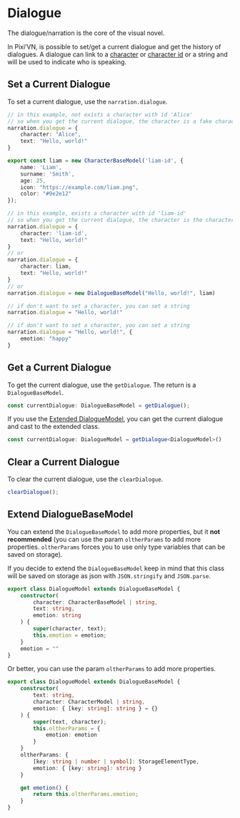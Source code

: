# Dialogue

The dialogue/narration is the core of the visual novel.

In Pixi’VN, is possible to set/get a current dialogue and get the history of dialogues.
A dialogue can link to a [character](/start/character#use-characters-in-the-game) or [character id](/start/character#use-characters-in-the-game) or a string and will be used to indicate who is speaking.

## Set a Current Dialogue

To set a current dialogue, use the `narration.dialogue`.

```typescript
// in this example, not exists a character with id 'Alice'
// so when you get the current dialogue, the character is a fake character with the name 'Alice'
narration.dialogue = {
    character: "Alice",
    text: "Hello, world!"
}
```

```typescript
export const liam = new CharacterBaseModel('liam-id', {
    name: 'Liam',
    surname: 'Smith',
    age: 25,
    icon: "https://example.com/liam.png",
    color: "#9e2e12"
});

// in this example, exists a character with id 'liam-id'
// so when you get the current dialogue, the character is the character with id 'liam-id'
narration.dialogue = {
    character: 'liam-id',
    text: "Hello, world!"
}
// or
narration.dialogue = {
    character: liam,
    text: "Hello, world!"
}
// or
narration.dialogue = new DialogueBaseModel("Hello, world!", liam)
```

```typescript
// if don't want to set a character, you can set a string
narration.dialogue = "Hello, world!"
```

```typescript
// if don't want to set a character, you can set a string
narration.dialogue = "Hello, world!", {
    emotion: "happy"
}
```

## Get a Current Dialogue

To get the current dialogue, use the `getDialogue`. The return is a `DialogueBaseModel`.

```typescript
const currentDialogue: DialogueBaseModel = getDialogue();
```

If you use the [Extended DialogueModel](#extend-dialoguebasemodel), you can get the current dialogue and cast to the extended class.

```typescript
const currentDialogue: DialogueModel = getDialogue<DialogueModel>()
```

## Clear a Current Dialogue

To clear the current dialogue, use the `clearDialogue`.

```typescript
clearDialogue();
```

## Extend DialogueBaseModel

You can extend the `DialogueBaseModel` to add more properties, but it **not recommended** (you can use the param `oltherParams` to add more properties. `oltherParams` forces you to use only type variables that can be saved on storage).

If you decide to extend the `DialogueBaseModel` keep in mind that this class will be saved on storage as json with `JSON.stringify` and `JSON.parse`.

```typescript
export class DialogueModel extends DialogueBaseModel {
    constructor(
        character: CharacterBaseModel | string,
        text: string,
        emotion: string
    ) {
        super(character, text);
        this.emotion = emotion;
    }
    emotion = ""
}
```

Or better, you can use the param `oltherParams` to add more properties.

```typescript
export class DialogueModel extends DialogueBaseModel {
    constructor(
        text: string,
        character: CharacterModel | string,
        emotion: { [key: string]: string } = {}
    ) {
        super(text, character);
        this.oltherParams = {
            emotion: emotion
        }
    }
    oltherParams: {
        [key: string | number | symbol]: StorageElementType,
        emotion: { [key: string]: string }
    }

    get emotion() {
        return this.oltherParams.emotion;
    }
}
```
